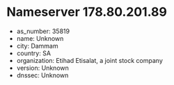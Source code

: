 # Nameserver 178.80.201.89

* as_number: 35819
* name: Unknown
* city: Dammam
* country: SA
* organization: Etihad Etisalat, a joint stock company
* version: Unknown
* dnssec: Unknown
